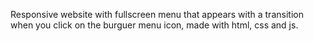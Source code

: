 Responsive website with fullscreen menu that appears with a transition when you click on the burguer menu icon, made with html, css and js.
